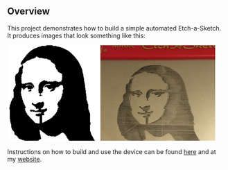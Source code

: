 ## Overview

This project demonstrates how to build a simple automated Etch-a-Sketch. It produces images that look something like this:

![Knob Removal](Schematics/Images/ResultMona.png)

Instructions on how to build and use the device can be found [here](EtchingStepByStep.md) and at my [website](http://www.evanlong.info/projects/etching/).
